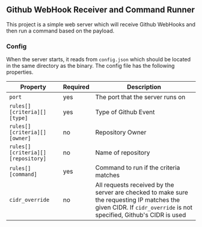 ## Github WebHook Receiver and Command Runner
This project is a simple web server which will receive Github WebHooks and then run a command based on the payload. 

### Config
When the server starts, it reads from `config.json` which should be located in the same directory as the binary. The config file has the following properties.

| Property | Required | Description |
|----------|----------|-------------| 
| `port` | yes | The port that the server runs on |
| `rules[][criteria][][type]` | yes | Type of Github Event |
| `rules[][criteria][][owner]` | no | Repository Owner |
| `rules[][criteria][][repository]` | no | Name of repository |
| `rules[][command]` | yes | Command to run if the criteria matches |
| `cidr_override` | no | All requests received by the server are checked to make sure the requesting IP matches the given CIDR. If `cidr_override` is not specified, Github's CIDR is used |
